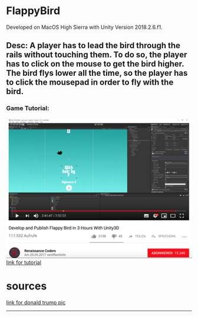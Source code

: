 # FlappyBird

Developed on MacOS High Sierra with Unity Version 2018.2.6.f1.

Desc: A player has to lead the bird through the rails without touching them. To do so, the player has to click on the mouse to get the bird higher. The bird flys lower all the time, so the player has to click the mousepad in order to fly with the bird.
------

### Game Tutorial:
![tutorial](./Screenshots/tutorial.png)
[link for tutorial](https://www.youtube.com/watch?v=A-GkNM8M5p8)

# sources
[link for donald trump pic](https://www.clipartmax.com/middle/m2i8d3K9Z5Z5A0i8_free-clipart-of-donald-trump-waving-impeachment-all-the-reasons-donald-trump/)

----
